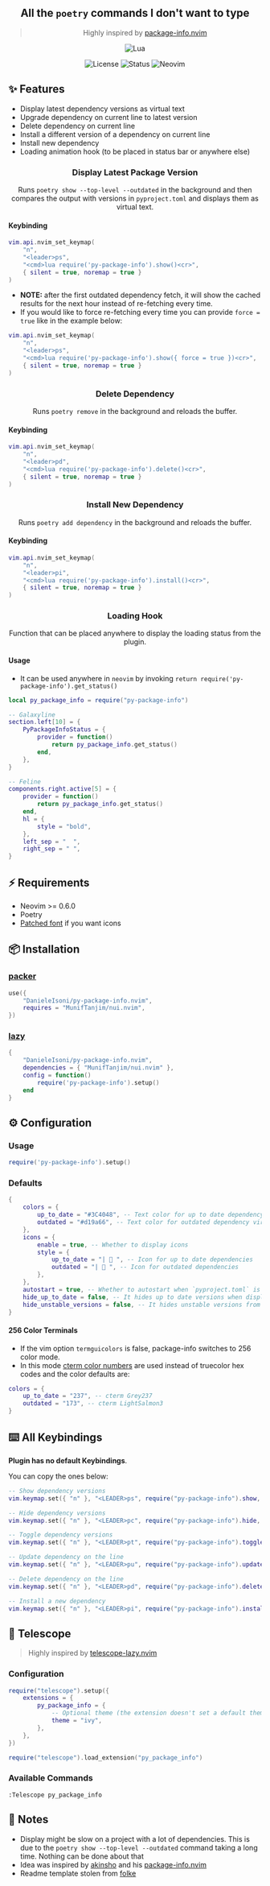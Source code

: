 <div align="center">

## All the `poetry` commands I don't want to type

> Highly inspired by [package-info.nvim](https://github.com/vuki656/package-info.nvim)

</div>

<div align="center">

![Lua](https://img.shields.io/badge/Made%20with%20Lua-blueviolet.svg?style=for-the-badge&logo=lua&logoColor=white)

</div>

<div align="center">

![License](https://img.shields.io/badge/License-GPL%20v3-brightgreen?style=flat-square)
![Status](https://img.shields.io/badge/Status-Beta-informational?style=flat-square)
![Neovim](https://img.shields.io/badge/Neovim-0.5+-green.svg?style=flat-square&logo=Neovim&logoColor=white)

</div>

## ✨ Features

- Display latest dependency versions as virtual text
- Upgrade dependency on current line to latest version
- Delete dependency on current line
- Install a different version of a dependency on current line
- Install new dependency
- Loading animation hook (to be placed in status bar or anywhere else)

<div align="center">

### Display Latest Package Version

Runs `poetry show --top-level --outdated` in the background and then compares the output with versions in `pyproject.toml` and displays them as virtual text.

</div>

#### Keybinding

```lua
vim.api.nvim_set_keymap(
    "n",
    "<leader>ps",
    "<cmd>lua require('py-package-info').show()<cr>",
    { silent = true, noremap = true }
)
```

- **NOTE:** after the first outdated dependency fetch, it will show the cached results for the next hour instead of re-fetching every time.
- If you would like to force re-fetching every time you can provide `force = true` like in the example below:

```lua
vim.api.nvim_set_keymap(
    "n",
    "<leader>ps",
    "<cmd>lua require('py-package-info').show({ force = true })<cr>",
    { silent = true, noremap = true }
)
```

<div align="center">

### Delete Dependency

Runs `poetry remove` in the background and reloads the buffer.

</div>

#### Keybinding

```lua
vim.api.nvim_set_keymap(
    "n",
    "<leader>pd",
    "<cmd>lua require('py-package-info').delete()<cr>",
    { silent = true, noremap = true }
)
```

<div align="center">

### Install New Dependency

Runs `poetry add dependency` in the background and reloads the buffer.

</div>

#### Keybinding

```lua
vim.api.nvim_set_keymap(
    "n",
    "<leader>pi",
    "<cmd>lua require('py-package-info').install()<cr>",
    { silent = true, noremap = true }
)
```

<div align="center">

### Loading Hook

Function that can be placed anywhere to display the loading status from the plugin.

</div>

#### Usage

- It can be used anywhere in `neovim` by invoking `return require('py-package-info').get_status()`

```lua
local py_package_info = require("py-package-info")

-- Galaxyline
section.left[10] = {
    PyPackageInfoStatus = {
        provider = function()
            return py_package_info.get_status()
        end,
    },
}

-- Feline
components.right.active[5] = {
    provider = function()
        return py_package_info.get_status()
    end,
    hl = {
        style = "bold",
    },
    left_sep = "  ",
    right_sep = " ",
}
```

## ⚡️ Requirements

- Neovim >= 0.6.0
- Poetry
- [Patched font](https://github.com/ryanoasis/nerd-fonts/tree/gh-pages) if you want icons

## 📦 Installation

### [packer](https://github.com/wbthomason/packer.nvim)

```lua
use({
    "DanieleIsoni/py-package-info.nvim",
    requires = "MunifTanjim/nui.nvim",
})
```

### [lazy](https://github.com/folke/lazy.nvim)

```lua
{
    "DanieleIsoni/py-package-info.nvim",
    dependencies = { "MunifTanjim/nui.nvim" },
    config = function()
        require('py-package-info').setup()
    end
}
```

## ⚙️ Configuration

### Usage

```lua
require('py-package-info').setup()
```

### Defaults

```lua
{
    colors = {
        up_to_date = "#3C4048", -- Text color for up to date dependency virtual text
        outdated = "#d19a66", -- Text color for outdated dependency virtual text
    },
    icons = {
        enable = true, -- Whether to display icons
        style = {
            up_to_date = "|  ", -- Icon for up to date dependencies
            outdated = "|  ", -- Icon for outdated dependencies
        },
    },
    autostart = true, -- Whether to autostart when `pyproject.toml` is opened
    hide_up_to_date = false, -- It hides up to date versions when displaying virtual text
    hide_unstable_versions = false, -- It hides unstable versions from version list e.g next-11.1.3-canary3
}
```

#### 256 Color Terminals

- If the vim option `termguicolors` is false, package-info switches to 256 color mode.
- In this mode [cterm color numbers](https://jonasjacek.github.io/colors/) are used
  instead of truecolor hex codes and the color defaults are:

```lua
colors = {
    up_to_date = "237", -- cterm Grey237
    outdated = "173", -- cterm LightSalmon3
}
```

## ⌨️ All Keybindings

**Plugin has no default Keybindings**.

You can copy the ones below:

```lua
-- Show dependency versions
vim.keymap.set({ "n" }, "<LEADER>ps", require("py-package-info").show, { silent = true, noremap = true })

-- Hide dependency versions
vim.keymap.set({ "n" }, "<LEADER>pc", require("py-package-info").hide, { silent = true, noremap = true })

-- Toggle dependency versions
vim.keymap.set({ "n" }, "<LEADER>pt", require("py-package-info").toggle, { silent = true, noremap = true })

-- Update dependency on the line
vim.keymap.set({ "n" }, "<LEADER>pu", require("py-package-info").update, { silent = true, noremap = true })

-- Delete dependency on the line
vim.keymap.set({ "n" }, "<LEADER>pd", require("py-package-info").delete, { silent = true, noremap = true })

-- Install a new dependency
vim.keymap.set({ "n" }, "<LEADER>pi", require("py-package-info").install, { silent = true, noremap = true })
```

## 🔭 Telescope

> Highly inspired by [telescope-lazy.nvim](https://github.com/tsakirist/telescope-lazy.nvim)

### Configuration

```lua
require("telescope").setup({
    extensions = {
        py_package_info = {
            -- Optional theme (the extension doesn't set a default theme)
            theme = "ivy",
        },
    },
})

require("telescope").load_extension("py_package_info")
```

### Available Commands

```
:Telescope py_package_info
```

## 📝 Notes

- Display might be slow on a project with a lot of dependencies. This is due to the
  `poetry show --top-level --outdated` command taking a long time. Nothing can be done about that
- Idea was inspired by [akinsho](https://github.com/vuki656) and his [package-info.nvim](https://github.com/vuki656/package-info.nvim)
- Readme template stolen from [folke](https://github.com/folke)
